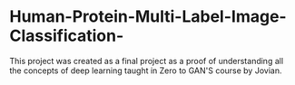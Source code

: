# Human-Protein-Multi-Label-Image-Classification-
This project was created as a final project as a proof of understanding all the concepts of deep learning taught in Zero to GAN'S course by Jovian.
